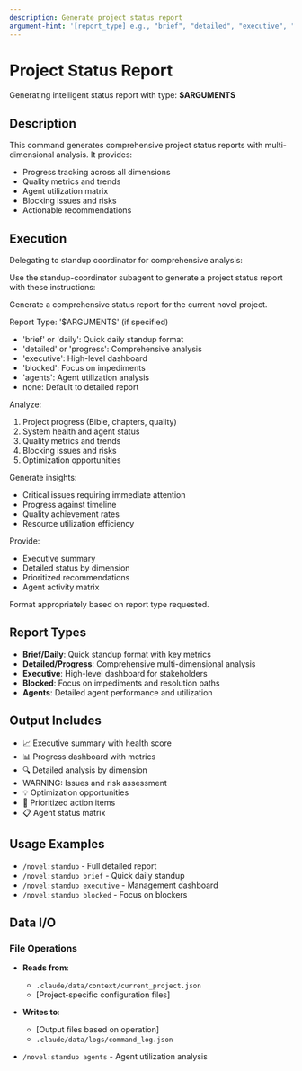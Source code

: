 ```yaml
---
description: Generate project status report
argument-hint: '[report_type] e.g., "brief", "detailed", "executive", "blocked", or "agents"'
---
```


# Project Status Report

Generating intelligent status report with type: **$ARGUMENTS**

## Description

This command generates comprehensive project status reports with multi-dimensional analysis. It provides:

- Progress tracking across all dimensions
- Quality metrics and trends
- Agent utilization matrix
- Blocking issues and risks
- Actionable recommendations

## Execution

Delegating to standup coordinator for comprehensive analysis:

Use the standup-coordinator subagent to generate a project status report with these instructions:

Generate a comprehensive status report for the current novel project.

Report Type: '$ARGUMENTS' (if specified)
- 'brief' or 'daily': Quick daily standup format
- 'detailed' or 'progress': Comprehensive analysis
- 'executive': High-level dashboard
- 'blocked': Focus on impediments
- 'agents': Agent utilization analysis
- none: Default to detailed report

Analyze:
1. Project progress (Bible, chapters, quality)
2. System health and agent status
3. Quality metrics and trends
4. Blocking issues and risks
5. Optimization opportunities

Generate insights:
- Critical issues requiring immediate attention
- Progress against timeline
- Quality achievement rates
- Resource utilization efficiency

Provide:
- Executive summary
- Detailed status by dimension
- Prioritized recommendations
- Agent activity matrix

Format appropriately based on report type requested.

## Report Types

- **Brief/Daily**: Quick standup format with key metrics
- **Detailed/Progress**: Comprehensive multi-dimensional analysis  
- **Executive**: High-level dashboard for stakeholders
- **Blocked**: Focus on impediments and resolution paths
- **Agents**: Detailed agent performance and utilization

## Output Includes

- 📈 Executive summary with health score
- 📊 Progress dashboard with metrics
- 🔍 Detailed analysis by dimension
- WARNING:️ Issues and risk assessment
- 💡 Optimization opportunities
- 🎯 Prioritized action items
- 📋 Agent status matrix

## Usage Examples

- `/novel:standup` - Full detailed report
- `/novel:standup brief` - Quick daily standup
- `/novel:standup executive` - Management dashboard
- `/novel:standup blocked` - Focus on blockers

## Data I/O

### File Operations
- **Reads from**:
  - `.claude/data/context/current_project.json`
  - [Project-specific configuration files]

- **Writes to**:
  - [Output files based on operation]
  - `.claude/data/logs/command_log.json`

- `/novel:standup agents` - Agent utilization analysis